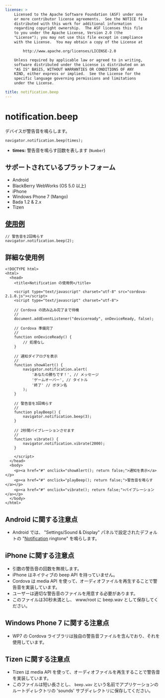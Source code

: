 ```yaml
---
license: >
    Licensed to the Apache Software Foundation (ASF) under one
    or more contributor license agreements.  See the NOTICE file
    distributed with this work for additional information
    regarding copyright ownership.  The ASF licenses this file
    to you under the Apache License, Version 2.0 (the
    "License"); you may not use this file except in compliance
    with the License.  You may obtain a copy of the License at

        http://www.apache.org/licenses/LICENSE-2.0

    Unless required by applicable law or agreed to in writing,
    software distributed under the License is distributed on an
    "AS IS" BASIS, WITHOUT WARRANTIES OR CONDITIONS OF ANY
    KIND, either express or implied.  See the License for the
    specific language governing permissions and limitations
    under the License.

title: notification.beep
---
```


notification.beep
=================

デバイスが警告音を鳴らします。

    navigator.notification.beep(times);

- __times:__ 警告音を鳴らす回数を表します (`Number`)

サポートされているプラットフォーム
-------------------

- Android
- BlackBerry WebWorks (OS 5.0 以上)
- iPhone
- Windows Phone 7 (Mango)
- Bada 1.2 & 2.x
- Tizen

[使用例](../storage/storage.opendatabase.html)
-------------

    // 警告音を2回鳴らす
    navigator.notification.beep(2);

詳細な使用例
------------

    <!DOCTYPE html>
    <html>
      <head>
        <title>Notification の使用例</title>

        <script type="text/javascript" charset="utf-8" src="cordova-2.1.0.js"></script>
        <script type="text/javascript" charset="utf-8">

        // Cordova の読み込み完了まで待機
        //
        document.addEventListener("deviceready", onDeviceReady, false);

        // Cordova 準備完了
        //
        function onDeviceReady() {
            // 処理なし
        }

        // 通知ダイアログを表示
        //
        function showAlert() {
            navigator.notification.alert(
                'あなたの勝ちです！', // メッセージ
                'ゲームオーバー', // タイトル
                '終了' // ボタン名
            );
        }

        // 警告音を3回鳴らす
        //
        function playBeep() {
            navigator.notification.beep(3);
        }

        // 2秒間バイブレーションさせます
        //
        function vibrate() {
            navigator.notification.vibrate(2000);
        }

        </script>
      </head>
      <body>
        <p><a href="#" onclick="showAlert(); return false;">通知を表示</a></p>
        <p><a href="#" onclick="playBeep(); return false;">警告音を鳴らす</a></p>
        <p><a href="#" onclick="vibrate(); return false;">バイブレーション</a></p>
      </body>
    </html>

Android に関する注意点
--------------

- Android では、 "Settings/Sound & Display" パネルで設定されたデフォルトの "[Notification](notification.html) ringtone" を鳴らします。

iPhone に関する注意点
-------------

- 引数の警告音の回数を無視します。
- iPhone はネイティブの beep API を持っていません。
- Cordova は media API を使って、オーディオファイルを再生することで警告音を実装しています。
- ユーザーは適切な警告音のファイルを用意する必要があります。
- このファイルは30秒未満とし、 www/root に beep.wav として保存してください。

Windows Phone 7 に関する注意点
-------------

- WP7 の Cordova ライブラリは独自の警告音ファイルを含んでおり、それを使用しています。

Tizen に関する注意点
-------------

  - Tizen は media API を使って、オーディオファイルを再生することで警告音を実装しています。
  - このファイルは短い長さとし、 `beep.wav` という名前でアプリケーションのルートディレクトリの 'sounds' サブディレクトリに保存してください。
